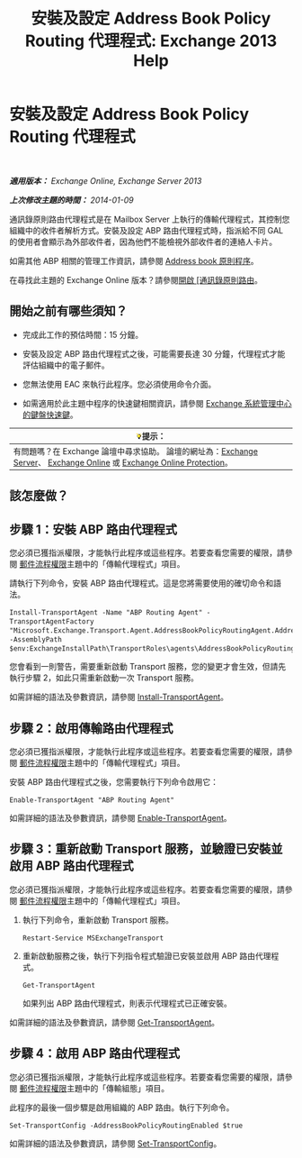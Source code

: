 ﻿---
title: '安裝及設定 Address Book Policy Routing 代理程式: Exchange 2013 Help'
TOCTitle: 安裝及設定 Address Book Policy Routing 代理程式
ms:assetid: 20e8a43d-4508-4388-a2c9-aa3073593cc2
ms:mtpsurl: https://technet.microsoft.com/zh-tw/library/JJ907308(v=EXCHG.150)
ms:contentKeyID: 51409165
ms.date: 05/21/2018
mtps_version: v=EXCHG.150
ms.translationtype: MT
---

# 安裝及設定 Address Book Policy Routing 代理程式

 

_**適用版本：** Exchange Online, Exchange Server 2013_

_**上次修改主題的時間：** 2014-01-09_

通訊錄原則路由代理程式是在 Mailbox Server 上執行的傳輸代理程式，其控制您組織中的收件者解析方式。安裝及設定 ABP 路由代理程式時，指派給不同 GAL 的使用者會顯示為外部收件者，因為他們不能檢視外部收件者的連絡人卡片。

如需其他 ABP 相關的管理工作資訊，請參閱 [Address book 原則程序](address-book-policy-procedures-exchange-2013-help.md)。

在尋找此主題的 Exchange Online 版本？請參閱[開啟 \[通訊錄原則路由](https://technet.microsoft.com/zh-tw/library/jj891095\(v=exchg.150\))。

## 開始之前有哪些須知？

  - 完成此工作的預估時間：15 分鐘。

  - 安裝及設定 ABP 路由代理程式之後，可能需要長達 30 分鐘，代理程式才能評估組織中的電子郵件。

  - 您無法使用 EAC 來執行此程序。您必須使用命令介面。

  - 如需適用於此主題中程序的快速鍵相關資訊，請參閱 [Exchange 系統管理中心的鍵盤快速鍵](keyboard-shortcuts-in-the-exchange-admin-center-exchange-online-protection-help.md)。

<table>
<thead>
<tr class="header">
<th><img src="images/Bb124558.tip(EXCHG.150).gif" title="提示" alt="提示" />提示：</th>
</tr>
</thead>
<tbody>
<tr class="odd">
<td>有問題嗎？在 Exchange 論壇中尋求協助。 論壇的網址為：<a href="https://go.microsoft.com/fwlink/p/?linkid=60612">Exchange Server</a>、 <a href="https://go.microsoft.com/fwlink/p/?linkid=267542">Exchange Online</a> 或 <a href="https://go.microsoft.com/fwlink/p/?linkid=285351">Exchange Online Protection</a>。</td>
</tr>
</tbody>
</table>


## 該怎麼做？

## 步驟 1：安裝 ABP 路由代理程式

您必須已獲指派權限，才能執行此程序或這些程序。若要查看您需要的權限，請參閱 [郵件流程權限](mail-flow-permissions-exchange-2013-help.md)主題中的「傳輸代理程式」項目。

請執行下列命令，安裝 ABP 路由代理程式。這是您將需要使用的確切命令和語法。

    Install-TransportAgent -Name "ABP Routing Agent" -TransportAgentFactory "Microsoft.Exchange.Transport.Agent.AddressBookPolicyRoutingAgent.AddressBookPolicyRoutingAgentFactory" -AssemblyPath $env:ExchangeInstallPath\TransportRoles\agents\AddressBookPolicyRoutingAgent\Microsoft.Exchange.Transport.Agent.AddressBookPolicyRoutingAgent.dll

您會看到一則警告，需要重新啟動 Transport 服務，您的變更才會生效，但請先執行步驟 2，如此只需重新啟動一次 Transport 服務。

如需詳細的語法及參數資訊，請參閱 [Install-TransportAgent](https://technet.microsoft.com/zh-tw/library/aa997998\(v=exchg.150\))。

## 步驟 2：啟用傳輸路由代理程式

您必須已獲指派權限，才能執行此程序或這些程序。若要查看您需要的權限，請參閱 [郵件流程權限](mail-flow-permissions-exchange-2013-help.md)主題中的「傳輸代理程式」項目。

安裝 ABP 路由代理程式之後，您需要執行下列命令啟用它：

    Enable-TransportAgent "ABP Routing Agent"

如需詳細的語法及參數資訊，請參閱 [Enable-TransportAgent](https://technet.microsoft.com/zh-tw/library/bb124921\(v=exchg.150\))。

## 步驟 3：重新啟動 Transport 服務，並驗證已安裝並啟用 ABP 路由代理程式

您必須已獲指派權限，才能執行此程序或這些程序。若要查看您需要的權限，請參閱 [郵件流程權限](mail-flow-permissions-exchange-2013-help.md)主題中的「傳輸代理程式」項目。

1.  執行下列命令，重新啟動 Transport 服務。
    
        Restart-Service MSExchangeTransport

2.  重新啟動服務之後，執行下列指令程式驗證已安裝並啟用 ABP 路由代理程式。
    
        Get-TransportAgent
    
    如果列出 ABP 路由代理程式，則表示代理程式已正確安裝。

如需詳細的語法及參數資訊，請參閱 [Get-TransportAgent](https://technet.microsoft.com/zh-tw/library/bb123536\(v=exchg.150\))。

## 步驟 4：啟用 ABP 路由代理程式

您必須已獲指派權限，才能執行此程序或這些程序。若要查看您需要的權限，請參閱 [郵件流程權限](mail-flow-permissions-exchange-2013-help.md)主題中的「傳輸組態」項目。

此程序的最後一個步驟是啟用組織的 ABP 路由。執行下列命令。

    Set-TransportConfig -AddressBookPolicyRoutingEnabled $true

如需詳細的語法及參數資訊，請參閱 [Set-TransportConfig](https://technet.microsoft.com/zh-tw/library/bb124151\(v=exchg.150\))。

